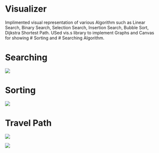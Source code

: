 # Visualizer
Implimented visual representation of various Algorithm such as Linear Search, Binary Search, Selection Search, Insertion Search, Bubble Sort, Dijkstra Shortest Path.
USed vis.s library to implement Graphs and Canvas for showing # Sorting and # Searching Algorithm.
# Searching
![](https://user-images.githubusercontent.com/65273880/105349776-34ccc800-5c10-11eb-9c44-cf1a8c83840e.png)

# Sorting
![](https://user-images.githubusercontent.com/65273880/105349789-39917c00-5c10-11eb-87bf-3f06c1ad70ee.png)

# Travel Path
![](https://user-images.githubusercontent.com/65273880/105349830-457d3e00-5c10-11eb-955d-271c22373108.png)

![](https://user-images.githubusercontent.com/65273880/105349842-4a41f200-5c10-11eb-96d6-2ec7f218210b.png)


